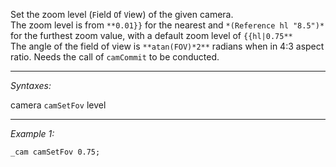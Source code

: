 Set the zoom level (`F`ield `O`f `V`iew) of the given camera.
<br>
The zoom level is from `**0.01}}` for the nearest and `*(Reference hl "8.5")*` for the furthest zoom value, with a default zoom level of `{{hl|0.75**`
<br>
The angle of the field of view is `**atan(FOV)*2**` radians when in 4:3 aspect ratio. Needs the call of `camCommit` to be conducted.


---
*Syntaxes:*

camera `camSetFov` level

---
*Example 1:*

```sqf
_cam camSetFov 0.75;
```
